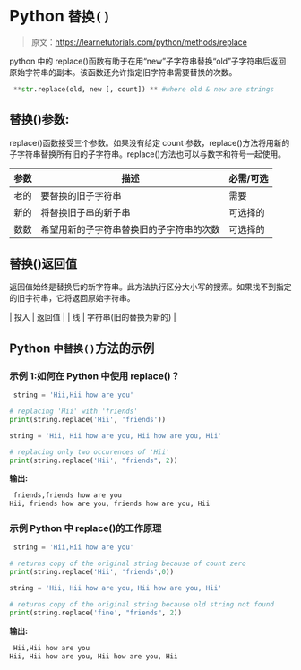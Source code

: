 # Python `替换()`

> 原文：<https://learnetutorials.com/python/methods/replace>

python 中的 replace()函数有助于在用“new”子字符串替换“old”子字符串后返回原始字符串的副本。该函数还允许指定旧字符串需要替换的次数。

```py
 **str.replace(old, new [, count]) ** #where old & new are strings 

```

## 替换()参数:

replace()函数接受三个参数。如果没有给定 count 参数，replace()方法将用新的子字符串替换所有旧的子字符串。replace()方法也可以与数字和符号一起使用。

| 参数 | 描述 | 必需/可选 |
| --- | --- | --- |
| 老的 | 要替换的旧子字符串 | 需要 |
| 新的 | 将替换旧子串的新子串 | 可选择的 |
| 数数 | 希望用新的子字符串替换旧的子字符串的次数 | 可选择的 |

## 替换()返回值

返回值始终是替换后的新字符串。此方法执行区分大小写的搜索。如果找不到指定的旧字符串，它将返回原始字符串。

| 投入 | 返回值 |
| 线 | 字符串(旧的替换为新的) |

## Python `中替换()`方法的示例

### 示例 1:如何在 Python 中使用 replace()？

```py
 string = 'Hii,Hii how are you'

# replacing 'Hii' with 'friends'
print(string.replace('Hii', 'friends'))

string = 'Hii, Hii how are you, Hii how are you, Hii'

# replacing only two occurences of 'Hii'
print(string.replace('Hii', "friends", 2)) 

```

**输出:**

```py
 friends,friends how are you
Hii, friends how are you, friends how are you, Hii 
```

### 示例 Python 中 replace()的工作原理

```py
 string = 'Hii,Hii how are you'

# returns copy of the original string because of count zero
print(string.replace('Hii', 'friends',0))

string = 'Hii, Hii how are you, Hii how are you, Hii'

# returns copy of the original string because old string not found
print(string.replace('fine', "friends", 2)) 

```

**输出:**

```py
 Hii,Hii how are you
Hii, Hii how are you, Hii how are you, Hii 
```